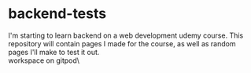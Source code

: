 # backend-tests
I'm starting to learn backend on a web development udemy course. This repository will contain pages I made for the course, as well as random pages I'll make to test it out.\
workspace on gitpod\

